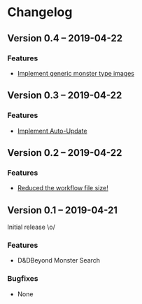 Changelog
=========

Version 0.4 – 2019-04-22
------------------------

### Features

* [Implement generic monster type images](https://github.com/Wayneoween/alfred-dndbeyond-monster-workflow/issues/5)

Version 0.3 – 2019-04-22
------------------------

### Features

* [Implement Auto-Update](https://github.com/Wayneoween/alfred-dndbeyond-monster-workflow/issues/4)

Version 0.2 – 2019-04-22
------------------------

### Features

* [Reduced the workflow file size!](https://github.com/Wayneoween/alfred-dndbeyond-monster-workflow/issues/3)

Version 0.1 – 2019-04-21
------------------------

Initial release \o/

### Features

* D&DBeyond Monster Search

### Bugfixes

* None
